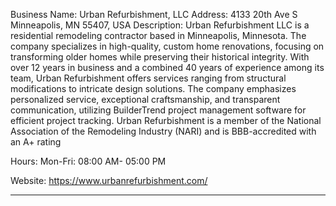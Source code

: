 Business Name:
Urban Refurbishment, LLC
Address:
4133 20th Ave S
Minneapolis, MN 55407, USA
Description:
Urban Refurbishment LLC is a residential remodeling contractor based in Minneapolis, Minnesota. The company specializes in high-quality, custom home renovations, focusing on transforming older homes while preserving their historical integrity. With over 12 years in business and a combined 40 years of experience among its team, Urban Refurbishment offers services ranging from structural modifications to intricate design solutions. The company emphasizes personalized service, exceptional craftsmanship, and transparent communication, utilizing BuilderTrend project management software for efficient project tracking. Urban Refurbishment is a member of the National Association of the Remodeling Industry (NARI) and is BBB-accredited with an A+ rating

Hours:
Mon-Fri: 08:00 AM- 05:00 PM
	
Website:
https://www.urbanrefurbishment.com/ 
****
